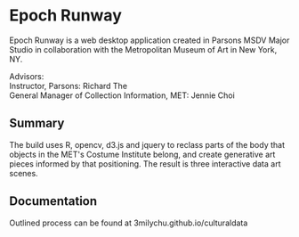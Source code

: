 # Epoch Runway

Epoch Runway is a web desktop application created in Parsons MSDV Major Studio in collaboration with the Metropolitan Museum of Art in New York, NY.

Advisors:<br>
Instructor, Parsons: Richard The<br>
General Manager of Collection Information, MET: Jennie Choi<br>

## Summary

The build uses R, opencv, d3.js and jquery to reclass parts of the body that objects in the MET's Costume Institute belong, and create generative art pieces informed by that positioning. The result is three interactive data art scenes.

## Documentation

Outlined process can be found at 3milychu.github.io/culturaldata
